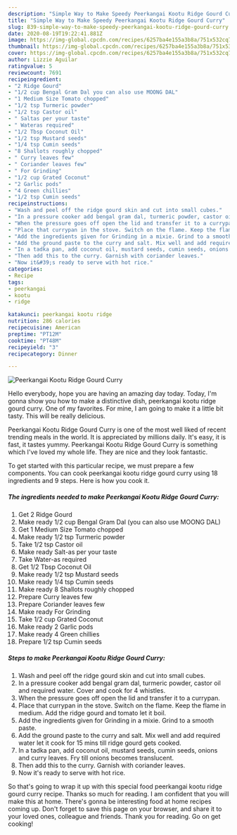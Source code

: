 ```yaml
---
description: "Simple Way to Make Speedy Peerkangai Kootu Ridge Gourd Curry"
title: "Simple Way to Make Speedy Peerkangai Kootu Ridge Gourd Curry"
slug: 839-simple-way-to-make-speedy-peerkangai-kootu-ridge-gourd-curry
date: 2020-08-19T19:22:41.881Z
image: https://img-global.cpcdn.com/recipes/6257ba4e155a3b8a/751x532cq70/peerkangai-kootu-ridge-gourd-curry-recipe-main-photo.jpg
thumbnail: https://img-global.cpcdn.com/recipes/6257ba4e155a3b8a/751x532cq70/peerkangai-kootu-ridge-gourd-curry-recipe-main-photo.jpg
cover: https://img-global.cpcdn.com/recipes/6257ba4e155a3b8a/751x532cq70/peerkangai-kootu-ridge-gourd-curry-recipe-main-photo.jpg
author: Lizzie Aguilar
ratingvalue: 5
reviewcount: 7691
recipeingredient:
- "2 Ridge Gourd"
- "1/2 cup Bengal Gram Dal you can also use MOONG DAL"
- "1 Medium Size Tomato chopped"
- "1/2 tsp Turmeric powder"
- "1/2 tsp Castor oil"
- " Saltas per your taste"
- " Wateras required"
- "1/2 Tbsp Coconut Oil"
- "1/2 tsp Mustard seeds"
- "1/4 tsp Cumin seeds"
- "8 Shallots roughly chopped"
- " Curry leaves few"
- " Coriander leaves few"
- " For Grinding"
- "1/2 cup Grated Coconut"
- "2 Garlic pods"
- "4 Green chillies"
- "1/2 tsp Cumin seeds"
recipeinstructions:
- "Wash and peel off the ridge gourd skin and cut into small cubes."
- "In a pressure cooker add bengal gram dal, turmeric powder, castor oil and required water. Cover and cook for 4 whistles."
- "When the pressure goes off open the lid and transfer it to a currypan."
- "Place that currypan in the stove. Switch on the flame. Keep the flame in medium. Add the ridge gourd and tomato let it boil."
- "Add the ingredients given for Grinding in a mixie. Grind to a smooth paste."
- "Add the ground paste to the curry and salt. Mix well and add required water let it cook for 15 mins till ridge gourd gets cooked."
- "In a tadka pan, add coconut oil, mustard seeds, cumin seeds, onions and curry leaves. Fry till onions becomes translucent."
- "Then add this to the curry. Garnish with coriander leaves."
- "Now it&#39;s ready to serve with hot rice."
categories:
- Recipe
tags:
- peerkangai
- kootu
- ridge

katakunci: peerkangai kootu ridge 
nutrition: 286 calories
recipecuisine: American
preptime: "PT12M"
cooktime: "PT48M"
recipeyield: "3"
recipecategory: Dinner

---
```



![Peerkangai Kootu Ridge Gourd Curry](https://img-global.cpcdn.com/recipes/6257ba4e155a3b8a/751x532cq70/peerkangai-kootu-ridge-gourd-curry-recipe-main-photo.jpg)

Hello everybody, hope you are having an amazing day today. Today, I'm gonna show you how to make a distinctive dish, peerkangai kootu ridge gourd curry. One of my favorites. For mine, I am going to make it a little bit tasty. This will be really delicious.

Peerkangai Kootu Ridge Gourd Curry is one of the most well liked of recent trending meals in the world. It is appreciated by millions daily. It's easy, it is fast, it tastes yummy. Peerkangai Kootu Ridge Gourd Curry is something which I've loved my whole life. They are nice and they look fantastic.




To get started with this particular recipe, we must prepare a few components. You can cook peerkangai kootu ridge gourd curry using 18 ingredients and 9 steps. Here is how you cook it.

<!--inarticleads1-->

##### The ingredients needed to make Peerkangai Kootu Ridge Gourd Curry:

1. Get 2 Ridge Gourd
1. Make ready 1/2 cup Bengal Gram Dal (you can also use MOONG DAL)
1. Get 1 Medium Size Tomato chopped
1. Make ready 1/2 tsp Turmeric powder
1. Take 1/2 tsp Castor oil
1. Make ready  Salt-as per your taste
1. Take  Water-as required
1. Get 1/2 Tbsp Coconut Oil
1. Make ready 1/2 tsp Mustard seeds
1. Make ready 1/4 tsp Cumin seeds
1. Make ready 8 Shallots roughly chopped
1. Prepare  Curry leaves few
1. Prepare  Coriander leaves few
1. Make ready  For Grinding
1. Take 1/2 cup Grated Coconut
1. Make ready 2 Garlic pods
1. Make ready 4 Green chillies
1. Prepare 1/2 tsp Cumin seeds




<!--inarticleads2-->

##### Steps to make Peerkangai Kootu Ridge Gourd Curry:

1. Wash and peel off the ridge gourd skin and cut into small cubes.
1. In a pressure cooker add bengal gram dal, turmeric powder, castor oil and required water. Cover and cook for 4 whistles.
1. When the pressure goes off open the lid and transfer it to a currypan.
1. Place that currypan in the stove. Switch on the flame. Keep the flame in medium. Add the ridge gourd and tomato let it boil.
1. Add the ingredients given for Grinding in a mixie. Grind to a smooth paste.
1. Add the ground paste to the curry and salt. Mix well and add required water let it cook for 15 mins till ridge gourd gets cooked.
1. In a tadka pan, add coconut oil, mustard seeds, cumin seeds, onions and curry leaves. Fry till onions becomes translucent.
1. Then add this to the curry. Garnish with coriander leaves.
1. Now it&#39;s ready to serve with hot rice.




So that's going to wrap it up with this special food peerkangai kootu ridge gourd curry recipe. Thanks so much for reading. I am confident that you will make this at home. There's gonna be interesting food at home recipes coming up. Don't forget to save this page on your browser, and share it to your loved ones, colleague and friends. Thank you for reading. Go on get cooking!
